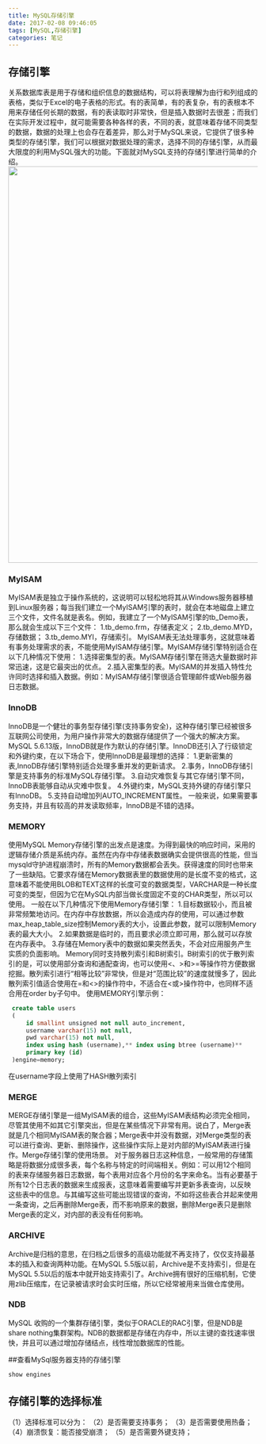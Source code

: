 ```yaml
---
title: MySQL存储引擎
date: 2017-02-08 09:46:05
tags: [MySQL,存储引擎]
categories: 笔记
---
```


## 存储引擎
   关系数据库表是用于存储和组织信息的数据结构，可以将表理解为由行和列组成的表格，类似于Excel的电子表格的形式。有的表简单，有的表复杂，<!-- more -->有的表根本不用来存储任何长期的数据，有的表读取时非常快，但是插入数据时去很差；而我们在实际开发过程中，就可能需要各种各样的表，不同的表，就意味着存储不同类型的数据，数据的处理上也会存在着差异，那么对于MySQL来说，它提供了很多种类型的存储引擎，我们可以根据对数据处理的需求，选择不同的存储引擎，从而最大限度的利用MySQL强大的功能。下面就对MySQL支持的存储引擎进行简单的介绍。
<img src="/img/MySQL/MySql-engines.jpg" width="650" height="800">
### MyISAM
   MyISAM表是独立于操作系统的，这说明可以轻松地将其从Windows服务器移植到Linux服务器；每当我们建立一个MyISAM引擎的表时，就会在本地磁盘上建立三个文件，文件名就是表名。例如，我建立了一个MyISAM引擎的tb_Demo表，那么就会生成以下三个文件：
   1.tb_demo.frm，存储表定义；
   2.tb_demo.MYD，存储数据；
   3.tb_demo.MYI，存储索引。
   MyISAM表无法处理事务，这就意味着有事务处理需求的表，不能使用MyISAM存储引擎。MyISAM存储引擎特别适合在以下几种情况下使用：
   1.选择密集型的表。MyISAM存储引擎在筛选大量数据时非常迅速，这是它最突出的优点。
   2.插入密集型的表。MyISAM的并发插入特性允许同时选择和插入数据。例如：MyISAM存储引擎很适合管理邮件或Web服务器日志数据。

### InnoDB
   InnoDB是一个健壮的事务型存储引擎(支持事务安全)，这种存储引擎已经被很多互联网公司使用，为用户操作非常大的数据存储提供了一个强大的解决方案。MySQL 5.6.13版，InnoDB就是作为默认的存储引擎。InnoDB还引入了行级锁定和外键约束，在以下场合下，使用InnoDB是最理想的选择：
   1.更新密集的表,InnoDB存储引擎特别适合处理多重并发的更新请求。
   2.事务，InnoDB存储引擎是支持事务的标准MySQL存储引擎。
   3.自动灾难恢复与其它存储引擎不同，InnoDB表能够自动从灾难中恢复。
   4.外键约束，MySQL支持外键的存储引擎只有InnoDB。
   5.支持自动增加列AUTO_INCREMENT属性。
   一般来说，如果需要事务支持，并且有较高的并发读取频率，InnoDB是不错的选择。

### MEMORY
   使用MySQL Memory存储引擎的出发点是速度。为得到最快的响应时间，采用的逻辑存储介质是系统内存。虽然在内存中存储表数据确实会提供很高的性能，但当mysqld守护进程崩溃时，所有的Memory数据都会丢失。获得速度的同时也带来了一些缺陷。它要求存储在Memory数据表里的数据使用的是长度不变的格式，这意味着不能使用BLOB和TEXT这样的长度可变的数据类型，VARCHAR是一种长度可变的类型，但因为它在MySQL内部当做长度固定不变的CHAR类型，所以可以使用。
   一般在以下几种情况下使用Memory存储引擎：
   1.目标数据较小，而且被非常频繁地访问。在内存中存放数据，所以会造成内存的使用，可以通过参数max_heap_table_size控制Memory表的大小，设置此参数，就可以限制Memory表的最大大小。
   2.如果数据是临时的，而且要求必须立即可用，那么就可以存放在内存表中。
   3.存储在Memory表中的数据如果突然丢失，不会对应用服务产生实质的负面影响。
   Memory同时支持散列索引和B树索引。B树索引的优于散列索引的是，可以使用部分查询和通配查询，也可以使用<、>和>=等操作符方便数据挖掘。散列索引进行“相等比较”非常快，但是对“范围比较”的速度就慢多了，因此散列索引值适合使用在=和<>的操作符中，不适合在<或>操作符中，也同样不适合用在order by子句中。
   使用MEMORY引擎示例：
``` sql
 create table users
 (
     id smallint unsigned not null auto_increment,
     username varchar(15) not null,
     pwd varchar(15) not null,
     index using hash (username),** index using btree (username)**
     primary key (id)
 )engine=memory;
```
在username字段上使用了HASH散列索引

### MERGE
  MERGE存储引擎是一组MyISAM表的组合，这些MyISAM表结构必须完全相同，尽管其使用不如其它引擎突出，但是在某些情况下非常有用。说白了，Merge表就是几个相同MyISAM表的聚合器；Merge表中并没有数据，对Merge类型的表可以进行查询、更新、删除操作，这些操作实际上是对内部的MyISAM表进行操作。Merge存储引擎的使用场景。
  对于服务器日志这种信息，一般常用的存储策略是将数据分成很多表，每个名称与特定的时间端相关。例如：可以用12个相同的表来存储服务器日志数据，每个表用对应各个月份的名字来命名。当有必要基于所有12个日志表的数据来生成报表，这意味着需要编写并更新多表查询，以反映这些表中的信息。与其编写这些可能出现错误的查询，不如将这些表合并起来使用一条查询，之后再删除Merge表，而不影响原来的数据，删除Merge表只是删除Merge表的定义，对内部的表没有任何影响。

### ARCHIVE
  Archive是归档的意思，在归档之后很多的高级功能就不再支持了，仅仅支持最基本的插入和查询两种功能。在MySQL 5.5版以前，Archive是不支持索引，但是在MySQL 5.5以后的版本中就开始支持索引了。Archive拥有很好的压缩机制，它使用zlib压缩库，在记录被请求时会实时压缩，所以它经常被用来当做仓库使用。
 
### NDB
MySQL 收购的一个集群存储引擎，类似于ORACLE的RAC引擎，但是NDB是share nothing集群架构。NDB的数据都是存储在内存中，所以主键的查找速率很快，并且可以通过增加存储结点，线性增加数据库的性能。
 
##查看MySql服务器支持的存储引擎
``` bash
show engines
```

## 存储引擎的选择标准
（1）选择标准可以分为：
（2）是否需要支持事务；
（3）是否需要使用热备；
（4）崩溃恢复：能否接受崩溃；
（5）是否需要外键支持；
